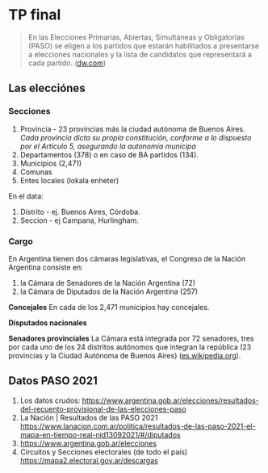 # TP final

> En las Elecciones Primarias, Abiertas, Simultáneas y Obligatorias (PASO) se eligen a los partidos que estarán habilitados a presentarse a elecciones nacionales y la lista de candidatos que representará a cada partido.
> ([dw.com](https://www.dw.com/es/paso/t-48807927))



## Las elecciónes



### Secciones

1. Provincia - 23 provincias más la ciudad autónoma de Buenos Aires.
   *Cada provincia dicta su propia constitución, conforme a lo dispuesto por el Artículo 5, asegurando la autonomía municipa*
2. Departamentos (378) o en caso de BA partidos (134).
3. Municipios (2,471)
4. Comunas
5. Entes locales (lokala enheter)



En el data:

1. Distrito - ej. Buenos Aires, Córdoba.
2. Seccion - ej Campana, Hurlingham.



### Cargo

En Argentina tienen dos cámaras legislativas, el Congreso de la Nación Argentina consiste en:

1. la Cámara de Senadores de la Nación Argentina (72)
2. la Cámara de Diputados de la Nación Argentina (257)

**Concejales**
En cada de los 2,471 municipios hay concejales.

**Disputados nacionales**

**Senadores provinciales**
La Cámara está integrada por 72 senadores, tres por cada uno de los 24 distritos autónomos que integran la república (23 provincias y la Ciudad Autónoma de Buenos Aires) ([es.wikipedia.org](https://es.wikipedia.org/wiki/Congreso_de_la_Naci%C3%B3n_Argentina)).











## Datos PASO 2021

1. Los datos crudos: https://www.argentina.gob.ar/elecciones/resultados-del-recuento-provisional-de-las-elecciones-paso
2. La Nación | Resultados de las PASO 2021 https://www.lanacion.com.ar/politica/resultados-de-las-paso-2021-el-mapa-en-tiempo-real-nid13092021/#/diputados
3. https://www.argentina.gob.ar/elecciones
4. Circuitos y Secciones electorales (de todo el país) https://mapa2.electoral.gov.ar/descargas





